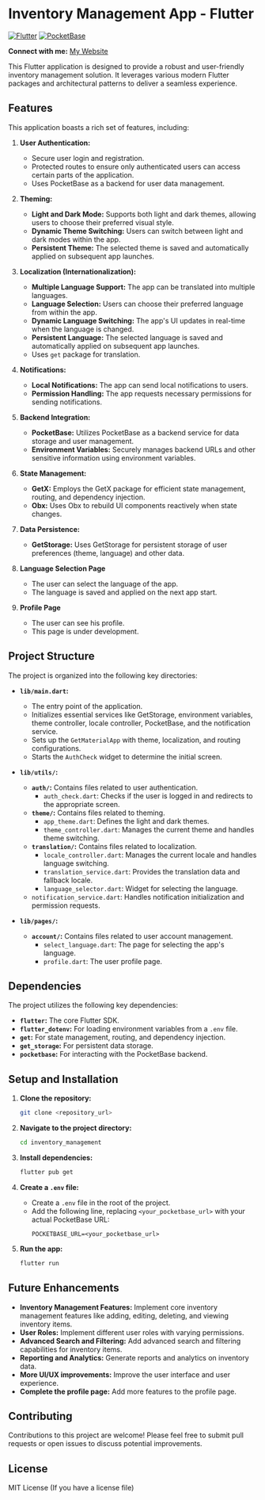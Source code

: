 # Inventory Management App - Flutter
[![Flutter](https://img.shields.io/badge/Flutter-02569B?style=for-the-badge&logo=flutter&logoColor=white)](https://flutter.dev/)
[![PocketBase](https://img.shields.io/badge/PocketBase-333333?style=for-the-badge&logo=pocketbase&logoColor=white)](https://pocketbase.io/)

**Connect with me:** [My Website](https://rishavwiki.netlify.app/)

This Flutter application is designed to provide a robust and user-friendly inventory management solution. It leverages various modern Flutter packages and architectural patterns to deliver a seamless experience.

## Features

This application boasts a rich set of features, including:

1.  **User Authentication:**
    *   Secure user login and registration.
    *   Protected routes to ensure only authenticated users can access certain parts of the application.
    *   Uses PocketBase as a backend for user data management.

2.  **Theming:**
    *   **Light and Dark Mode:** Supports both light and dark themes, allowing users to choose their preferred visual style.
    *   **Dynamic Theme Switching:** Users can switch between light and dark modes within the app.
    *   **Persistent Theme:** The selected theme is saved and automatically applied on subsequent app launches.

3.  **Localization (Internationalization):**
    *   **Multiple Language Support:** The app can be translated into multiple languages.
    *   **Language Selection:** Users can choose their preferred language from within the app.
    *   **Dynamic Language Switching:** The app's UI updates in real-time when the language is changed.
    *   **Persistent Language:** The selected language is saved and automatically applied on subsequent app launches.
    *   Uses `get` package for translation.

4.  **Notifications:**
    *   **Local Notifications:** The app can send local notifications to users.
    *   **Permission Handling:** The app requests necessary permissions for sending notifications.

5.  **Backend Integration:**
    *   **PocketBase:** Utilizes PocketBase as a backend service for data storage and user management.
    *   **Environment Variables:** Securely manages backend URLs and other sensitive information using environment variables.

6.  **State Management:**
    *   **GetX:** Employs the GetX package for efficient state management, routing, and dependency injection.
    *   **Obx:** Uses Obx to rebuild UI components reactively when state changes.

7.  **Data Persistence:**
    *   **GetStorage:** Uses GetStorage for persistent storage of user preferences (theme, language) and other data.

8. **Language Selection Page**
    * The user can select the language of the app.
    * The language is saved and applied on the next app start.

9. **Profile Page**
    * The user can see his profile.
    * This page is under development.

## Project Structure

The project is organized into the following key directories:

*   **`lib/main.dart`:**
    *   The entry point of the application.
    *   Initializes essential services like GetStorage, environment variables, theme controller, locale controller, PocketBase, and the notification service.
    *   Sets up the `GetMaterialApp` with theme, localization, and routing configurations.
    *   Starts the `AuthCheck` widget to determine the initial screen.

*   **`lib/utils/`:**
    *   **`auth/`:** Contains files related to user authentication.
        *   `auth_check.dart`: Checks if the user is logged in and redirects to the appropriate screen.
    *   **`theme/`:** Contains files related to theming.
        *   `app_theme.dart`: Defines the light and dark themes.
        *   `theme_controller.dart`: Manages the current theme and handles theme switching.
    *   **`translation/`:** Contains files related to localization.
        *   `locale_controller.dart`: Manages the current locale and handles language switching.
        *   `translation_service.dart`: Provides the translation data and fallback locale.
        * `language_selector.dart`: Widget for selecting the language.
    *   `notification_service.dart`: Handles notification initialization and permission requests.

*   **`lib/pages/`:**
    *   **`account/`:** Contains files related to user account management.
        *   `select_language.dart`: The page for selecting the app's language.
        * `profile.dart`: The user profile page.

## Dependencies

The project utilizes the following key dependencies:

*   **`flutter`:** The core Flutter SDK.
*   **`flutter_dotenv`:** For loading environment variables from a `.env` file.
*   **`get`:** For state management, routing, and dependency injection.
*   **`get_storage`:** For persistent data storage.
*   **`pocketbase`:** For interacting with the PocketBase backend.

## Setup and Installation

1.  **Clone the repository:**
    ```bash
    git clone <repository_url>
    ```

2.  **Navigate to the project directory:**
    ```bash
    cd inventory_management
    ```

3.  **Install dependencies:**
    ```bash
    flutter pub get
    ```

4.  **Create a `.env` file:**
    *   Create a `.env` file in the root of the project.
    *   Add the following line, replacing `<your_pocketbase_url>` with your actual PocketBase URL:
        ```
        POCKETBASE_URL=<your_pocketbase_url>
        ```

5.  **Run the app:**
    ```bash
    flutter run
    ```

## Future Enhancements

*   **Inventory Management Features:** Implement core inventory management features like adding, editing, deleting, and viewing inventory items.
*   **User Roles:** Implement different user roles with varying permissions.
*   **Advanced Search and Filtering:** Add advanced search and filtering capabilities for inventory items.
*   **Reporting and Analytics:** Generate reports and analytics on inventory data.
*   **More UI/UX improvements:** Improve the user interface and user experience.
* **Complete the profile page:** Add more features to the profile page.

## Contributing

Contributions to this project are welcome! Please feel free to submit pull requests or open issues to discuss potential improvements.

## License

MIT License (If you have a license file)
